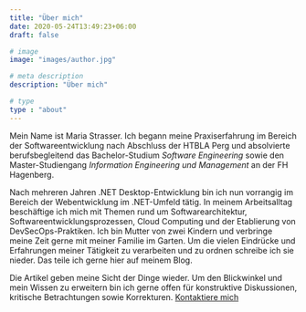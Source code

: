 ```yaml
---
title: "Über mich"
date: 2020-05-24T13:49:23+06:00
draft: false

# image
image: "images/author.jpg"

# meta description
description: "Über mich"

# type
type : "about"
---
```


Mein Name ist Maria Strasser.
Ich begann meine Praxiserfahrung im Bereich der Softwareentwicklung nach Abschluss der HTBLA Perg und absolvierte berufsbegleitend das Bachelor-Studium *Software Engineering* sowie den Master-Studiengang *Information Engineering und Management* an der FH Hagenberg.

Nach mehreren Jahren .NET Desktop-Entwicklung bin ich nun vorrangig im Bereich der Webentwicklung im .NET-Umfeld tätig.
In meinem Arbeitsalltag beschäftige ich mich mit Themen rund um Softwarearchitektur, Softwareentwicklungsprozessen, Cloud Computing und der Etablierung von DevSecOps-Praktiken. 
Ich bin Mutter von zwei Kindern und verbringe meine Zeit gerne mit meiner Familie im Garten.
Um die vielen Eindrücke und Erfahrungen meiner Tätigkeit zu verarbeiten und zu ordnen schreibe ich sie nieder.
Das teile ich gerne hier auf meinem Blog.

Die Artikel geben meine Sicht der Dinge wieder. Um den Blickwinkel und mein Wissen zu erweitern bin ich gerne offen für konstruktive Diskussionen, kritische Betrachtungen sowie Korrekturen. [Kontaktiere mich](/contact)


